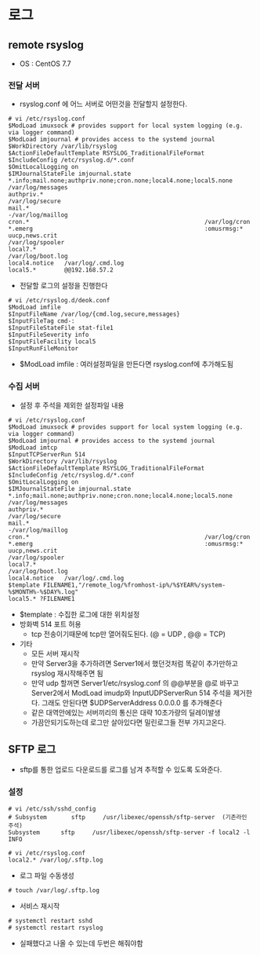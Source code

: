 # 로그
## remote rsyslog
* OS : CentOS 7.7
### 전달 서버
* rsyslog.conf 에 어느 서버로 어떤것을 전달할지 설정한다.
```
# vi /etc/rsyslog.conf
$ModLoad imuxsock # provides support for local system logging (e.g. via logger command)
$ModLoad imjournal # provides access to the systemd journal
$WorkDirectory /var/lib/rsyslog
$ActionFileDefaultTemplate RSYSLOG_TraditionalFileFormat
$IncludeConfig /etc/rsyslog.d/*.conf
$OmitLocalLogging on
$IMJournalStateFile imjournal.state
*.info;mail.none;authpriv.none;cron.none;local4.none;local5.none                /var/log/messages
authpriv.*                                              /var/log/secure
mail.*                                                  -/var/log/maillog
cron.*                                                  /var/log/cron
*.emerg                                                 :omusrmsg:*
uucp,news.crit                                          /var/log/spooler
local7.*                                                /var/log/boot.log
local4.notice   /var/log/.cmd.log
local5.*        @@192.168.57.2
```
* 전달할 로그의 설정을 진행한다
```
# vi /etc/rsyslog.d/deok.conf
$ModLoad imfile
$InputFileName /var/log/{cmd.log,secure,messages}
$InputFileTag cmd-:
$InputFileStateFile stat-file1
$InputFileSeverity info
$InputFileFacility local5
$InputRunFileMonitor
```
* $ModLoad imfile : 여러설정파일을 만든다면 rsyslog.conf에 추가해도됨
 
### 수집 서버
* 설정 후 주석을 제외한 설정파일 내용
```
# vi /etc/rsyslog.conf
$ModLoad imuxsock # provides support for local system logging (e.g. via logger command)
$ModLoad imjournal # provides access to the systemd journal
$ModLoad imtcp
$InputTCPServerRun 514
$WorkDirectory /var/lib/rsyslog
$ActionFileDefaultTemplate RSYSLOG_TraditionalFileFormat
$IncludeConfig /etc/rsyslog.d/*.conf
$OmitLocalLogging on
$IMJournalStateFile imjournal.state
*.info;mail.none;authpriv.none;cron.none;local4.none;local5.none                /var/log/messages
authpriv.*                                              /var/log/secure
mail.*                                                  -/var/log/maillog
cron.*                                                  /var/log/cron
*.emerg                                                 :omusrmsg:*
uucp,news.crit                                          /var/log/spooler
local7.*                                                /var/log/boot.log
local4.notice   /var/log/.cmd.log
$template FILENAME1,"/remote_log/%fromhost-ip%/%$YEAR%/system-%$MONTH%-%$DAY%.log"
local5.* ?FILENAME1
```
* $template : 수집한 로그에 대한 위치설정
* 방화벽 514 포트 허용
  * tcp 전송이기때문에 tcp만 열어줘도된다. (@ = UDP , @@ = TCP)
* 기타
  * 모든 서버 재시작
  * 만약 Server3을 추가하려면 Server1에서 했던것처럼 똑같이 추가만하고 rsyslog 재시작해주면 됨
  * 만약 udp 할꺼면 Server1/etc/rsyslog.conf 의 @@부분을 @로 바꾸고 Server2에서 ModLoad imudp와 InputUDPServerRun 514 주석을 제거한다. 그래도 안된다면 $UDPServerAddress 0.0.0.0 를 추가해준다
  * 같은 대역안에있는 서버끼리의 통신은 대략 10초가량의 딜레이발생
  * 가끔안되기도하는데 로그만 살아있다면 밀린로그들 전부 가지고온다.


## SFTP 로그
* sftp를 통한 업로드 다운로드를 로그를 남겨 추적할 수 있도록 도와준다.
### 설정
```
# vi /etc/ssh/sshd_config
# Subsystem       sftp     /usr/libexec/openssh/sftp-server  (기존라인 주석)
Subsystem      sftp     /usr/libexec/openssh/sftp-server -f local2 -l INFO
```
```
# vi /etc/rsyslog.conf
local2.* /var/log/.sftp.log
```
* 로그 파일 수동생성
```
# touch /var/log/.sftp.log
```		 
* 서비스 재시작
```
# systemctl restart sshd
# systemctl restart rsyslog
```
* 실패했다고 나올 수 있는데 두번은 해줘야함
